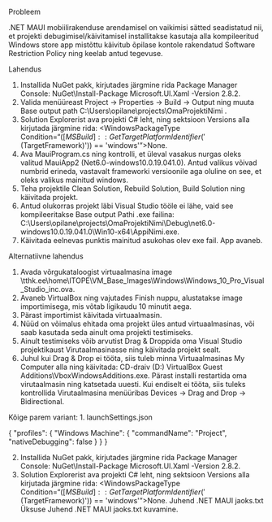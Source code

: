 
Probleem

.NET MAUI mobiilirakenduse arendamisel on vaikimisi sätted seadistatud nii, et projekti debugimisel/käivitamisel installitakse kasutaja alla kompileeritud Windows store app mistõttu käivitub õpilase kontole rakendatud Software Restriction Policy ning keelab antud tegevuse.

Lahendus

1. Installida NuGet pakk, kirjutades järgmine rida Package Manager Console: NuGet\Install-Package Microsoft.UI.Xaml -Version 2.8.2.
2. Valida menüüreast Project → Properties → Build → Output ning muuta Base output path C:\Users\opilane\projects\OmaProjektiNimi .
3. Solution Explorerist ava projekti C# leht, ning sektsioon Versions alla kirjutada järgmine rida: <WindowsPackageType Condition=“$([MSBuild]::GetTargetPlatformIdentifier('$(TargetFramework)')) == 'windows'”>None</WindowsPackageType>.
4. Ava MauiProgram.cs ning kontrolli, et üleval vasakus nurgas oleks valitud MauiApp2 (Net6.0-windows10.0.19.041.0). Antud valikus võivad numbrid erineda, vastavalt frameworki versioonile aga oluline on see, et oleks valikus mainitud windows.
5. Teha projektile Clean Solution, Rebuild Solution, Build Solution ning käivitada projekt.
6. Antud olukorras projekt läbi Visual Studio tööle ei lähe, vaid see kompileeritakse Base output Pathi .exe failina: C:\Users\opilane\projects\OmaProjektiNimi\Debug\net6.0-windows10.0.19.041.0\Win10-x64\AppiNimi.exe.
7. Käivitada eelnevas punktis mainitud asukohas olev exe fail. App avaneb.

Alternatiivne lahendus

1. Avada võrgukataloogist virtuaalmasina image \\tthk.ee\home\ITOPE\VM_Base_Images\Windows\Windows_10_Pro_Visual_Studio_inc.ova.
2. Avaneb VirtualBox ning vajutades Finish nuppu, alustatakse image importimisega, mis võtab ligikaudu 10 minutit aega.
3. Pärast importimist käivitada virtuaalmasin.
4. Nüüd on võimalus ehitada oma projekt üles antud virtuaalmasinas, või saab kasutada seda ainult oma projekti testimiseks.
5. Ainult testimiseks võib arvutist Drag & Droppida oma Visual Studio projektikaust Virutaalmasinasse ning käivitada projekt sealt.
6. Juhul kui Drag & Drop ei tööta, siis tuleb minna Virtuaalmasinas My Computer alla ning käivitada: CD-draiv (D:) VirtualBox Guest Additions\VboxWindowsAdditions.exe. Pärast installi restartida oma virutaalmasin ning katsetada uuesti. Kui endiselt ei tööta, siis tuleks kontrollida Virutaalmasina menüüribas Devices → Drag and Drop → Bidirectional.

Kõige parem variant:
1.
launchSettings.json 

{
  "profiles": {
    "Windows Machine": {
      "commandName": "Project",
      "nativeDebugging": false
    }
  }
}

2. Installida NuGet pakk, kirjutades järgmine rida Package Manager Console: NuGet\Install-Package Microsoft.UI.Xaml -Version 2.8.2.
3. Solution Explorerist ava projekti C# leht, ning sektsioon Versions alla kirjutada järgmine rida: <WindowsPackageType Condition=“$([MSBuild]::GetTargetPlatformIdentifier('$(TargetFramework)')) == 'windows'”>None</WindowsPackageType>.
Juhend .NET MAUI jaoks.txt
Üksuse Juhend .NET MAUI jaoks.txt kuvamine.
